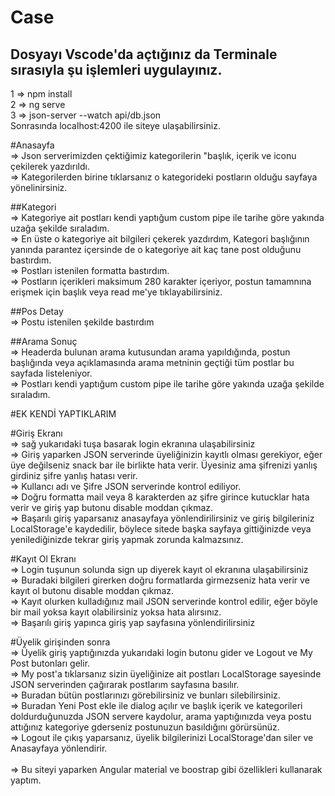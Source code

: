 # Case

## Dosyayı Vscode'da açtığınız da Terminale sırasıyla şu işlemleri uygulayınız. 
1 => npm install<br/>
2 => ng serve<br/>
3 => json-server --watch api/db.json<br/>
 Sonrasında localhost:4200 ile siteye ulaşabilirsiniz.<br/>
 
#Anasayfa<br/>
=> Json serverimizden çektiğimiz kategorilerin "başlık, içerik ve iconu çekilerek yazdırıldı.<br/>
=> Kategorilerden birine tıklarsanız o kategorideki postların olduğu sayfaya yönelinirsiniz.<br/>

##Kategori<br/>
=> Kategoriye ait postları kendi yaptığum custom pipe ile tarihe göre yakında uzağa şekilde sıraladım.<br/>
=> En üste o kategoriye ait bilgileri çekerek yazdırdım, Kategori başlığının yanında parantez içersinde de o kategoriye ait kaç tane post olduğunu bastırdım.<br/>
=> Postları istenilen formatta bastırdım.<br/>
=> Postların içerikleri maksimum 280 karakter içeriyor, postun tamamnına erişmek için başlık veya read me'ye tıklayabilirsiniz.<br/>

##Pos Detay<br/>
=> Postu istenilen şekilde bastırdım<br/>

##Arama Sonuç <br/>
=> Headerda bulunan arama kutusundan arama yapıldığında, postun başlığında veya açıklamasında arama metninin geçtiği tüm postlar bu sayfada listeleniyor.<br/>
=> Postları kendi yaptığum custom pipe ile tarihe göre yakında uzağa şekilde sıraladım.<br/>

#EK KENDİ YAPTIKLARIM <br/>

#Giriş Ekranı<br/>
=> sağ yukarıdaki tuşa basarak login ekranına ulaşabilirsiniz<br/>
=> Giriş yaparken JSON serverinde üyeliğinizin kayıtlı olması gerekiyor, eğer üye değilseniz snack bar ile birlikte hata verir. Üyesiniz ama şifrenizi yanlış girdiniz
şifre yanlış hatası verir.<br/>
=> Kullancı adı ve Şifre JSON serverinde kontrol ediliyor.<br/>
=> Doğru formatta mail veya 8 karakterden az şifre girince kutucklar hata verir ve giriş yap butonu disable moddan çıkmaz.<br/>
=> Başarılı giriş yaparsanız anasayfaya yönlendirilirsiniz ve giriş bilgileriniz LocalStorage'e kaydedilir, böylece sitede başka sayfaya gittiğinizde veya yenilediğinizde tekrar giriş yapmak zorunda kalmazsınız.<br/>

#Kayıt Ol Ekranı<br/>
=> Login tuşunun solunda sign up diyerek kayıt ol ekranına ulaşabilirsiniz<br/>
=> Buradaki bilgileri girerken doğru formatlarda girmezseniz hata verir ve kayıt ol butonu disable moddan çıkmaz.<br/>
=> Kayıt olurken kulladığınız mail JSON serverinde kontrol edilir, eğer böyle bir mail yoksa kayıt olabilirsiniz yoksa hata alırsınız.<br/>
=> Başarılı giriş yapınca giriş yap sayfasına yönlendirilirsiniz<br/>

#Üyelik girişinden sonra<br/>
=> Üyelik giriş yaptığınızda yukarıdaki login butonu gider ve  Logout ve My Post butonları gelir.<br/>
=> My post'a tıklarsanız sizin üyeliğinize ait postları LocalStorage sayesinde JSON serverinden çağırarak postlarım sayfasına basılır.<br/>
=> Buradan bütün postlarınızı görebilirsiniz ve bunları silebilirsiniz.<br/>
=> Buradan Yeni Post ekle ile dialog açılır ve başlık içerik ve kategorileri doldurduğunuzda JSON servere kaydolur, arama yaptığınızda veya postu attığınız kategoriye gderseniz postunuzun basıldığını görürsünüz.<br/>
=> Logout ile çıkış yaparsanız, üyelik bilgilerinizi LocalStorage'dan siler ve Anasayfaya yönlendirir.<br/>
<br/>
=> Bu siteyi yaparken Angular material ve boostrap gibi özellikleri kullanarak yaptım.

 
